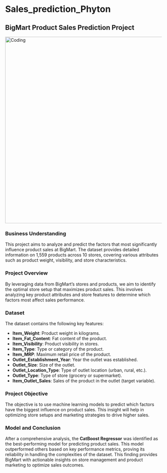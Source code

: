 # Sales_prediction_Phyton

## BigMart Product Sales Prediction Project
<img align="center" alt="Coding" width="600" src="https://img.freepik.com/premium-photo/rear-view-young-woman-red-cap-standing-supermarket-reading-book-woman-with-shopping-store-shelf-ai-generated_538213-8058.jpg">

### Business Understanding
This project aims to analyze and predict the factors that most significantly influence product sales at BigMart. The dataset provides detailed information on 1,559 products across 10 stores, covering various attributes such as product weight, visibility, and store characteristics.

### Project Overview
By leveraging data from BigMart’s stores and products, we aim to identify the optimal store setup that maximizes product sales. This involves analyzing key product attributes and store features to determine which factors most affect sales performance.

### Dataset
The dataset contains the following key features:
- **Item_Weight**: Product weight in kilograms.
- **Item_Fat_Content**: Fat content of the product.
- **Item_Visibility**: Product visibility in stores.
- **Item_Type**: Type or category of the product.
- **Item_MRP**: Maximum retail price of the product.
- **Outlet_Establishment_Year**: Year the outlet was established.
- **Outlet_Size**: Size of the outlet.
- **Outlet_Location_Type**: Type of outlet location (urban, rural, etc.).
- **Outlet_Type**: Type of store (grocery or supermarket).
- **Item_Outlet_Sales**: Sales of the product in the outlet (target variable).

### Project Objective
The objective is to use machine learning models to predict which factors have the biggest influence on product sales. This insight will help in optimizing store setups and marketing strategies to drive higher sales.

### Model and Conclusion
After a comprehensive analysis, the **CatBoost Regressor** was identified as the best-performing model for predicting product sales. This model outperformed others based on key performance metrics, proving its reliability in handling the complexities of the dataset. This finding provides BigMart with actionable insights on store management and product marketing to optimize sales outcomes.
